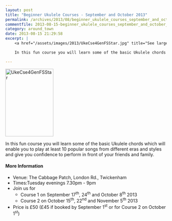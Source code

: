 ```yaml
---
layout: post
title: "Beginner Ukulele Courses - September and October 2013"
permalink: /archives/2013/08/beginner_ukulele_courses_september_and_october_201.html
commentfile: 2013-08-15-beginner_ukulele_courses_september_and_october_201
category: around_town
date: 2013-08-15 21:29:58
excerpt: |
    <a href="/assets/images/2013/UkeCse4GenFSStar.jpg" title="See larger version of - UkeCse4GenFSStar"><img src="/assets/images/2013/UkeCse4GenFSStar_thumb.jpg" width="150" height="212" alt="UkeCse4GenFSStar" class="photo right" /></a>

    In this fun course you will learn some of the basic Ukulele chords which will enable you to play at least 10 popular songs from different eras and styles and give you confidence to perform in front of your friends and family.

---
```


<a href="/assets/images/2013/UkeCse4GenFSStar.jpg" title="See larger version of - UkeCse4GenFSStar"><img src="/assets/images/2013/UkeCse4GenFSStar_thumb.jpg" width="150" height="212" alt="UkeCse4GenFSStar" class="photo right" /></a>

In this fun course you will learn some of the basic Ukulele chords which will enable you to play at least 10 popular songs from different eras and styles and give you confidence to perform in front of your friends and family.

#### More Information

-   Venue: The Cabbage Patch, London Rd., Twickenham
-   Times:Tuesday evenings 7.30pm - 9pm
-   Join us for
    -   Course 1 on September 17<sup>th</sup>, 24<sup>th</sup> and October 8<sup>th</sup> 2013
    -   Course 2 on October 15<sup>th</sup>, 22<sup>nd</sup> and November 5<sup>th</sup> 2013
-   Price is £50 (£45 if booked by September 1<sup>st</sup> or for Course 2 on October 1<sup>st</sup>)
